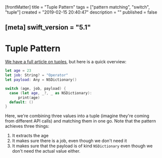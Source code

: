 [frontMatter]
title = "Tuple Pattern"
tags = ["pattern matching", "switch", "tuple"]
created = "2019-02-15 20:40:47"
description = ""
published = false

[meta]
swift_version = "5.1"
---

# Tuple Pattern

[We have a full article on tuples](apv::tuple), but here is a quick overview:

``` Swift
let age = 23
let job: String? = "Operator"
let payload: Any = NSDictionary()

switch (age, job, payload) {
  case (let age, _?, _ as NSDictionary):
      print(age)
  default: ()
}
```

Here, we\'re combining three values into a tuple (imagine they\'re
coming from different API calls) and matching them in one go. Note that
the pattern achieves three things:

1.  It extracts the age
2.  It makes sure there is a job, even though we don\'t need it
3.  It makes sure that the payload is of kind `NSDictionary` even though
    we don\'t need the actual value either.
